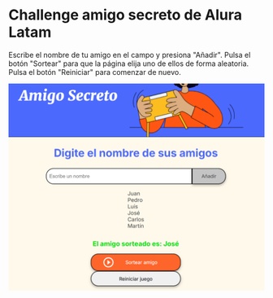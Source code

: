 # Challenge amigo secreto de Alura Latam

Escribe el nombre de tu amigo en el campo y presiona "Añadir". Pulsa el botón "Sortear" para que la página elija uno de ellos de forma aleatoria. Pulsa el botón "Reiniciar" para comenzar de nuevo.

![Amigo secreto](assets/amigos.png)

